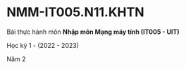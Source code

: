 # NMM-IT005.N11.KHTN
Bài thực hành môn **Nhập môn Mạng máy tính (IT005 - UIT)**

Học kỳ 1 - (2022 - 2023)

Năm 2

